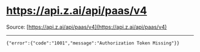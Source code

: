 # https://api.z.ai/api/paas/v4

Source: [https://api.z.ai/api/paas/v4](https://api.z.ai/api/paas/v4)

---

```
{"error":{"code":"1001","message":"Authorization Token Missing"}}
```

